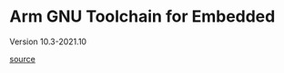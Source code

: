 # Arm GNU Toolchain for Embedded

Version 10.3-2021.10

[source](https://developer.arm.com/downloads/-/gnu-rm)